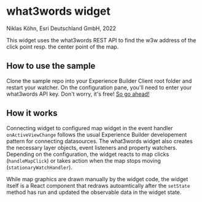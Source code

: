 # what3words widget
Niklas Köhn, Esri Deutschland GmbH, 2022

This widget uses the what3words REST API to find the w3w address of the click point resp. the center point of the map.

## How to use the sample
Clone the sample repo into your Experience Builder Client root folder and restart your watcher. On the configuration pane, you'll need to enter your what3words API key. Don't worry, it's free! [So go ahead!](https://developer.what3words.com/public-api)

## How it works
Connecting widget to configured map widget in the event handler `onActiveViewChange` follows the usual Experience Builder developement pattern for connecting datasources. The what3words widget also creates the necessary layer objects, event listeners and property watchers. Depending on the configuration, the widget reacts to map clicks (`handleMapClick`) or takes action when the map stops moving (`stationaryWatchHandler`). 

While map graphics are drawn manually by the widget code, the widget itself is a React component that redraws autoamtically after the `setState` method has run and updated the observable data in the widget state.